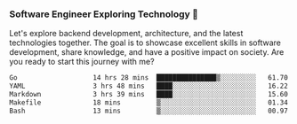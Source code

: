 ### Software Engineer Exploring Technology 🚀 

Let's explore backend development, architecture, and the latest technologies together. The goal is to showcase excellent skills in software development, share knowledge, and have a positive impact on society. Are you ready to start this journey with me?

<!--START_SECTION:waka-->

```txt
Go                   14 hrs 28 mins  ███████████████▒░░░░░░░░░   61.70 %
YAML                 3 hrs 48 mins   ████░░░░░░░░░░░░░░░░░░░░░   16.22 %
Markdown             3 hrs 39 mins   ████░░░░░░░░░░░░░░░░░░░░░   15.60 %
Makefile             18 mins         ▒░░░░░░░░░░░░░░░░░░░░░░░░   01.34 %
Bash                 13 mins         ▒░░░░░░░░░░░░░░░░░░░░░░░░   00.97 %
```

<!--END_SECTION:waka-->
